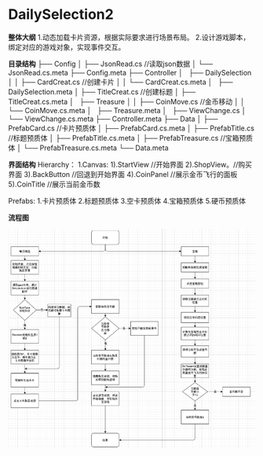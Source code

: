 # DailySelection2

**整体大纲**
 1.动态加载卡片资源，根据实际要求进行场景布局。
 2.设计游戏脚本，绑定对应的游戏对象，实现事件交互。
 
**目录结构**
├── Config
│   ├── JsonRead.cs  //读取json数据
│   └── JsonRead.cs.meta
├── Config.meta
├── Controller
│   ├── DailySelection
│   │   ├── CardCreat.cs  //创建卡片
│   │   └── CardCreat.cs.meta
│   ├── DailySelection.meta
│   ├── TitleCreat.cs  //创建标题
│   ├── TitleCreat.cs.meta
│   ├── Treasure
│   │   ├── CoinMove.cs  //金币移动
│   │   └── CoinMove.cs.meta
│   ├── Treasure.meta
│   ├── ViewChange.cs
│   └── ViewChange.cs.meta
├── Controller.meta
├── Data
│   ├── PrefabCard.cs //卡片预质体
│   ├── PrefabCard.cs.meta
│   ├── PrefabTitle.cs //标题预质体
│   ├── PrefabTitle.cs.meta
│   ├── PrefabTreasure.cs //宝箱预质体
│   └── PrefabTreasure.cs.meta
└── Data.meta

**界面结构**
  Hierarchy：
    1.Canvas: 
     1).StartView //开始界面
     2).ShopView。//购买界面
     3).BackButton //回退到开始界面
     4).CoinPanel //展示金币飞行的面板
     5).CoinTitle //展示当前金币数
     
  Prefabs: 1.卡片预质体 2.标题预质体 3.空卡预质体 4.宝箱预质体 5.硬币预质体
  
**流程图**

![image](https://github.com/89trillion-songzhiheng/DailySelection2/blob/main/picture/ProcessPicture.png)
